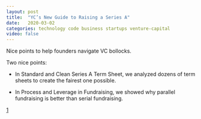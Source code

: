 ```yaml
---
layout: post
title:  "YC’s New Guide to Raising a Series A"
date:   2020-03-02
categories: technology code business startups venture-capital
video: false
---
```


Nice points to help founders navigate VC bollocks.


Two nice points: 

- In Standard and Clean Series A Term Sheet, we analyzed dozens of term sheets to create the fairest one possible.

- In Process and Leverage in Fundraising, we showed why parallel fundraising is better than serial fundraising.

[1]

[1]: //blog.ycombinator.com/ycs-series-a-guide/

